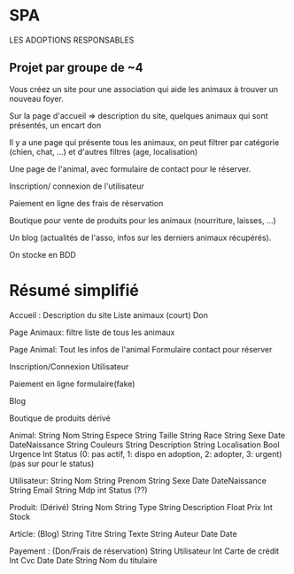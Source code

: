 # SPA

LES ADOPTIONS RESPONSABLES

## Projet par groupe de ~4

Vous créez un site pour une association qui aide les animaux à trouver un nouveau foyer.

Sur la page d'accueil => description du site, quelques animaux qui sont présentés, un encart don

Il y a une page qui présente tous les animaux, on peut filtrer par catégorie (chien, chat, ...) et d'autres filtres (age, localisation)

Une page de l'animal, avec formulaire de contact pour le réserver.

Inscription/ connexion de l'utilisateur

Paiement en ligne des frais de réservation

Boutique pour vente de produits pour les animaux (nourriture, laisses, ...)

Un blog (actualités de l'asso, infos sur les derniers animaux récupérés).

On stocke en BDD

# Résumé simplifié

Accueil :
    Description du site
    Liste animaux (court)
    Don

Page Animaux:
    filtre
    liste de tous les animaux

Page Animal:
    Tout les infos de l'animal
    Formulaire contact pour réserver

Inscription/Connexion Utilisateur

Paiement en ligne formulaire(fake)

Blog

Boutique de produits dérivé

Animal:
    String Nom
    String Espece
    String Taille
    String Race
    String Sexe
    Date DateNaissance
    String Couleurs
    String Description
    String Localisation
    Bool Urgence
    Int Status (0: pas actif, 1: dispo en adoption, 2: adopter, 3: urgent) (pas sur pour le status)

Utilisateur:
    String Nom
    String Prenom
    String Sexe
    Date DateNaissance
    String Email
    String Mdp
    int Status (??)

Produit: (Dérivé)
    String Nom
    String Type
    String Description
    Float Prix
    Int Stock

Article: (Blog)
    String Titre
    String Texte
    String Auteur
    Date Date

Payement : (Don/Frais de réservation)
    String Utilisateur
    Int Carte de crédit
    Int Cvc
    Date Date
    String Nom du titulaire
